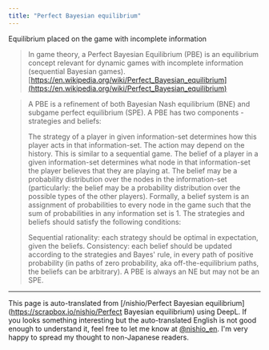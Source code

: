 ```yaml
---
title: "Perfect Bayesian equilibrium"
---
```


Equilibrium placed on the game with incomplete information
>  In game theory, a Perfect Bayesian Equilibrium (PBE) is an equilibrium concept relevant for dynamic games with incomplete information (sequential Bayesian games).
[https://en.wikipedia.org/wiki/Perfect_Bayesian_equilibrium](https://en.wikipedia.org/wiki/Perfect_Bayesian_equilibrium)

> A PBE is a refinement of both Bayesian Nash equilibrium (BNE) and subgame perfect equilibrium (SPE). A PBE has two components - strategies and beliefs:
>
>  The strategy of a player in given information-set determines how this player acts in that information-set. The action may depend on the history. This is similar to a sequential game.
>  The belief of a player in a given information-set determines what node in that information-set the player believes that they are playing at. The belief may be a probability distribution over the nodes in the information-set (particularly: the belief may be a probability distribution over the possible types of the other players). Formally, a belief system is an assignment of probabilities to every node in the game such that the sum of probabilities in any information set is 1.
>  The strategies and beliefs should satisfy the following conditions:
>
>  Sequential rationality: each strategy should be optimal in expectation, given the beliefs.
>  Consistency: each belief should be updated according to the strategies and Bayes' rule, in every path of positive probability (in paths of zero probability, aka off-the-equilibrium paths, the beliefs can be arbitrary).
>  A PBE is always an NE but may not be an SPE.

---
This page is auto-translated from [/nishio/Perfect Bayesian equilibrium](https://scrapbox.io/nishio/Perfect Bayesian equilibrium) using DeepL. If you looks something interesting but the auto-translated English is not good enough to understand it, feel free to let me know at [@nishio_en](https://twitter.com/nishio_en). I'm very happy to spread my thought to non-Japanese readers.